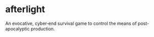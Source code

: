 # afterlight
An evocative, cyber‑end survival game to control the means of post-apocalyptic production.
